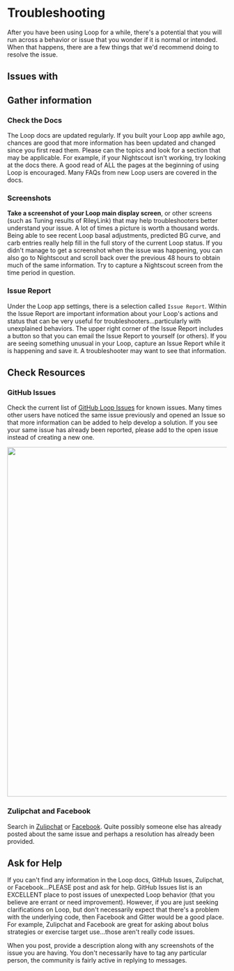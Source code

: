 # Troubleshooting

After you have been using Loop for a while, there's a potential that you will
run across a behavior or issue that you wonder if it is normal or intended. When
that happens, there are a few things that we'd recommend doing to resolve the
issue.

## Issues with

## Gather information

### Check the Docs

The Loop docs are updated regularly. If you built your Loop app awhile ago,
chances are good that more information has been updated and changed since you
first read them. Please can the topics and look for a section that may be
applicable. For example, if your Nightscout isn't working, try looking at the
docs there. A good read of ALL the pages at the beginning of using Loop is
encouraged. Many FAQs from new Loop users are covered in the docs.

### Screenshots

**Take a screenshot of your Loop main display screen**, or other screens (such
as Tuning results of RileyLink) that may help troubleshooters better understand
your issue. A lot of times a picture is worth a thousand words. Being able to
see recent Loop basal adjustments, predicted BG curve, and carb entries really
help fill in the full story of the current Loop status. If you didn't manage to
get a screenshot when the issue was happening, you can also go to Nightscout and
scroll back over the previous 48 hours to obtain much of the same information.
Try to capture a Nightscout screen from the time period in question.

### Issue Report

Under the Loop app settings, there is a selection called `Issue Report`. Within
the Issue Report are important information about your Loop's actions and status
that can be very useful for troubleshooters...particularly with unexplained
behaviors. The upper right corner of the Issue Report includes a button so that
you can email the Issue Report to yourself (or others). If you are seeing
something unusual in your Loop, capture an Issue Report while it is happening
and save it. A troubleshooter may want to see that information.

## Check Resources

### GitHub Issues

Check the current list of
[GitHub Loop Issues](https://github.com/LoopKit/Loop/issues) for known issues.
Many times other users have noticed the same issue previously and opened an
Issue so that more information can be added to help develop a solution. If you
see your same issue has already been reported, please add to the open issue
instead of creating a new one.

<p align="center">
<img src="../img/loop-issues.png" width="800">
</p>

### Zulipchat and Facebook

Search in [Zulipchat](https://loop.zulipchat.com) or
[Facebook](https://www.facebook.com/groups/TheLoopedGroup/?fref=nf). Quite
possibly someone else has already posted about the same issue and perhaps a
resolution has already been provided.

## Ask for Help

If you can't find any information in the Loop docs, GitHub Issues, Zulipchat, or
Facebook...PLEASE post and ask for help. GitHub Issues list is an EXCELLENT
place to post issues of unexpected Loop behavior (that you believe are errant or
need improvement). However, if you are just seeking clarifications on Loop, but
don't necessarily expect that there's a problem with the underlying code, then
Facebook and Gitter would be a good place. For example, Zulipchat and Facebook
are great for asking about bolus strategies or exercise target use...those
aren't really code issues.

When you post, provide a description along with any screenshots of the issue you
are having. You don't necessarily have to tag any particular person, the
community is fairly active in replying to messages.
